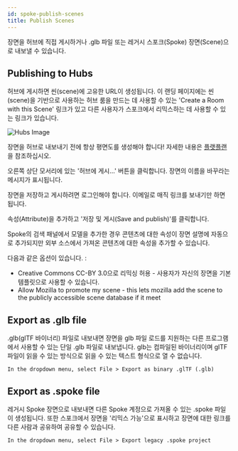 ```yaml
---
id: spoke-publish-scenes
title: Publish Scenes
---
```


장면을 허브에 직접 게시하거나 .glb 파일 또는 레거시 스포크(Spoke) 장면(Scene)으로 내보낼 수 있습니다.

## Publishing to Hubs

허브에 게시하면 씬(scene)에 고유한 URL이 생성됩니다. 이 랜딩 페이지에는 씬(scene)을 기반으로 사용하는 허브 룸을 만드는 데 사용할 수 있는 'Create a Room with this Scene' 링크가 있고 다른 사용자가 스포크에서 리믹스하는 데 사용할 수 있는 링크가 있습니다.

![Hubs Image](../website/static/img/spoke-scene-remixing.jpeg)

장면을 허브로 내보내기 전에 항상 평면도를 생성해야 합니다! 자세한 내용은 [플랫플랜](..physics-and-navigation.html) 을 참조하십시오.

오른쪽 상단 모서리에 있는 '허브에 게시...' 버튼을 클릭합니다. 장면의 이름을 바꾸라는 메시지가 표시됩니다.

장면을 저장하고 게시하려면 로그인해야 합니다. 이메일로 매직 링크를 보내기만 하면 됩니다.

속성(Attribute)을 추가하고 '저장 및 게시(Save and publish)'를 클릭합니다.

Spoke의 검색 패널에서 모델을 추가한 경우 콘텐츠에 대한 속성이 장면 설명에 자동으로 추가되지만 외부 소스에서 가져온 콘텐츠에 대한 속성을 추가할 수 있습니다.

다음과 같은 옵션이 있습니다. : 

* Creative Commons CC-BY 3.0으로 리믹싱 허용 - 사용자가 자신의 장면을 기본 템플릿으로 사용할 수 있습니다.
* Allow Mozilla to promote my scene - this lets mozilla add the scene to the publicly accessible scene database if it meet


## Export as .glb file

.glb(glTF 바이너리) 파일로 내보내면 장면을 glb 파일 로드를 지원하는 다른 프로그램에서 사용할 수 있는 단일 .glb 파일로 내보냅니다. glb는 컴파일된 바이너리이며 glTF 파일이 읽을 수 있는 방식으로 읽을 수 있는 텍스트 형식으로 열 수 없습니다.

```text
In the dropdown menu, select File > Export as binary .glTF (.glb)
```    
  

## Export as .spoke file

레거시 Spoke 장면으로 내보내면 다른 Spoke 계정으로 가져올 수 있는 .spoke 파일이 생성됩니다. 또한 스포크에서 장면을 '리믹스 가능'으로 표시하고 장면에 대한 링크를 다른 사람과 공유하여 공유할 수 있습니다.

```text
In the dropdown menu, select File > Export legacy .spoke project
```

